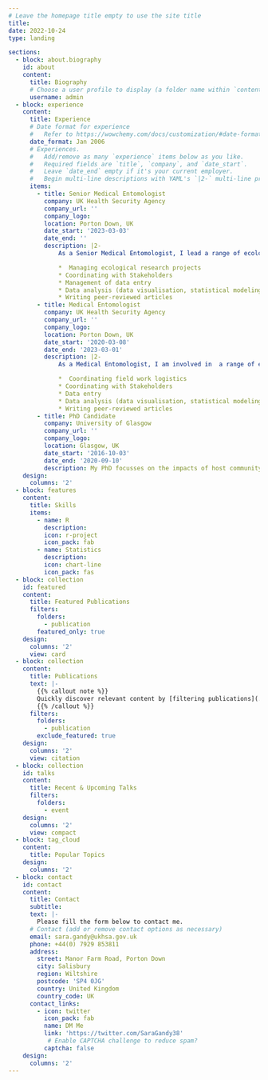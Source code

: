 ```yaml
---
# Leave the homepage title empty to use the site title
title:
date: 2022-10-24
type: landing

sections:
  - block: about.biography
    id: about
    content:
      title: Biography
      # Choose a user profile to display (a folder name within `content/authors/`)
      username: admin
  - block: experience
    content:
      title: Experience
      # Date format for experience
      #   Refer to https://wowchemy.com/docs/customization/#date-format
      date_format: Jan 2006
      # Experiences.
      #   Add/remove as many `experience` items below as you like.
      #   Required fields are `title`, `company`, and `date_start`.
      #   Leave `date_end` empty if it's your current employer.
      #   Begin multi-line descriptions with YAML's `|2-` multi-line prefix.
      items:
        - title: Senior Medical Entomologist
          company: UK Health Security Agency
          company_url: ''
          company_logo: 
          location: Porton Down, UK
          date_start: '2023-03-03'
          date_end: ''
          description: |2-
              As a Senior Medical Entomologist, I lead a range of ecological research projects, including the National Tick Survey and various projects investigating the impacts of land management and host presence on tick-borne disease hazard. My responsibilities include:

              *  Managing ecological research projects
              * Coordinating with Stakeholders
              * Management of data entry
              * Data analysis (data visualisation, statistical modeling, spatial modeling)
              * Writing peer-reviewed articles
        - title: Medical Entomologist
          company: UK Health Security Agency
          company_url: ''
          company_logo: 
          location: Porton Down, UK
          date_start: '2020-03-08'
          date_end: '2023-03-01'
          description: |2-
              As a Medical Entomologist, I am involved in  a range of ecological research projects focusing on tick-borne diseases in the UK. My responsibilities include:

              *  Coordinating field work logistics
              * Coordinating with Stakeholders
              * Data entry
              * Data analysis (data visualisation, statistical modeling, spatial modeling)
              * Writing peer-reviewed articles
        - title: PhD Candidate
          company: University of Glasgow
          company_url: ''
          company_logo: 
          location: Glasgow, UK
          date_start: '2016-10-03'
          date_end: '2020-09-10'
          description: My PhD focusses on the impacts of host community composition on Lyme disease hazard in Scottish woodlands.
    design:
      columns: '2'
  - block: features
    content:
      title: Skills
      items:
        - name: R
          description:
          icon: r-project
          icon_pack: fab
        - name: Statistics
          description:
          icon: chart-line
          icon_pack: fas
  - block: collection
    id: featured
    content:
      title: Featured Publications
      filters:
        folders:
          - publication
        featured_only: true
    design:
      columns: '2'
      view: card
  - block: collection
    content:
      title: Publications
      text: |-
        {{% callout note %}}
        Quickly discover relevant content by [filtering publications](./publication/).
        {{% /callout %}}
      filters:
        folders:
          - publication
        exclude_featured: true
    design:
      columns: '2'
      view: citation
  - block: collection
    id: talks
    content:
      title: Recent & Upcoming Talks
      filters:
        folders:
          - event
    design:
      columns: '2'
      view: compact
  - block: tag_cloud
    content:
      title: Popular Topics
    design:
      columns: '2'
  - block: contact
    id: contact
    content:
      title: Contact
      subtitle:
      text: |-
        Please fill the form below to contact me.
      # Contact (add or remove contact options as necessary)
      email: sara.gandy@ukhsa.gov.uk
      phone: +44(0) 7929 853811
      address:
        street: Manor Farm Road, Porton Down
        city: Salisbury
        region: Wiltshire
        postcode: 'SP4 0JG'
        country: United Kingdom
        country_code: UK
      contact_links:
        - icon: twitter
          icon_pack: fab
          name: DM Me
          link: 'https://twitter.com/SaraGandy38'
           # Enable CAPTCHA challenge to reduce spam?
          captcha: false
    design:
      columns: '2'
---
```

